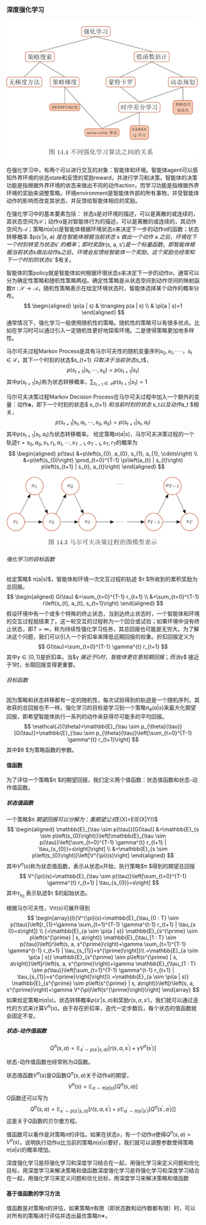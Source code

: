 ### 深度强化学习

![](../../picture/38.png)

在强化学习中，有两个可以进行交互的对象：智能体和环境。智能体$\text{agent}$可以感知外界环境的状态$\text{state}$和反馈的奖励$\text{reward}$，并进行学习和决策。智能体的决策功能是指根据外界环境的状态来做出不同的动作$\text{action}$，而学习功能是指根据外界环境的奖励来调整策略。环境$\text{environment}$是智能体外部的所有事物，并受智能体动作的影响而改变其状态，并反馈给智能体相应的奖励。

在强化学习中的基本要素包括：
状态$s$是对环境的描述，可以是离散的或连续的，其状态空间为$\mathcal{S}$；动作$a$是对智能体行为的描述，可以是离散的或连续的，其动作空间为$\mathcal{A}$；策略$π(a|s)$是智能体根据环境状态$s$来决定下一步的动作$a$的函数；状态转移概率 $p(s′|s, a) $是在智能体根据当前状态$ s $做出一个动作$ a $之后，环境在下一个时刻转变为状态$s′ $的概率；即时奖励$r(s, a, s′)$是一个标量函数，即智能体根据当前状态$s$做出动作$a$之后，环境会反馈给智能体一个奖励，这个奖励也经常和下一个时刻的状态$s′ $有关。

智能体的策$\text{policy}$就是智能体如何根据环境状态$s$来决定下一步的动作$a$，通常可以分为确定性策略和随机性策略两组。确定性策略是从状态空间到动作空间的映射函数$π : \mathcal{S} → \mathcal{A}$。随机性策略表示在给定环境状态时，智能体选择某个动作的概率分布。
$$
\begin{aligned} \pi(a | s) & \triangleq p(a | s) \\ & \pi(a | s)=1 \end{aligned}
$$
通常情况下，强化学习一般使用随机性的策略。随机性的策略可以有很多优点。比如在学习时可以通过引入一定随机性更好地探索环境。二是使得策略更加地多样性。

马尔可夫过程$\text{Markov Process}$是具有马尔可夫性的随机变量序列$s_0, s_1, · · · ，s_t ∈\mathcal{S}$，其下一个时刻的状态$s_{t+1} $只取决于当前状态$s_t$，
$$
p\left(s_{t+1} | s_{t}, \cdots, s_{0}\right)=p\left(s_{t+1} | s_{t}\right)
$$
其中$p(s_{t+1}|s_t)$称为状态转移概率，$\sum_{s_{t+1} \in \mathcal{S}} p\left(s_{t+1} | s_{t}\right)=1$

马尔可夫决策过程$\text{Markov Decision Process}$在马尔可夫过程中加入一个额外的变量：动作$\mathbf{a}$，即下一个时刻的状态$ s_{t+1} $和当前时刻的状态$ s_t$以及动作$a_t $相关，
$$
p\left(s_{t+1} | s_{t}, a_{t}, \cdots, s_{0}, a_{0}\right)=p\left(s_{t+1} | s_{t}, a_{t}\right)
$$
其中$p(s_{t+1}|s_t, a_t)$为状态转移概率。
给定策略$π(a|s)$，马尔可夫决策过程的一个轨迹$\tau=s_{0}, a_{0}, s_{1}, r_{1}, a_{1}, \cdots, s_{T-1}, a_{T-1}, s_{T}, r_{T}$的概率为
$$
\begin{aligned} p(\tau) &=p\left(s_{0}, a_{0}, s_{1}, a_{1}, \cdots\right) \\ &=p\left(s_{0}\right) \prod_{t=0}^{T-1} \pi\left(a_{t} | s_{t}\right) p\left(s_{t+1} | s_{t}, a_{t}\right) \end{aligned}
$$
![](../../picture/37.png)

###### 强化学习的目标函数

给定策略$ π(a|s)$，智能体和环境一次交互过程的轨迹 $τ $所收到的累积奖励为总回报。
$$
\begin{aligned} G(\tau) &=\sum_{t=0}^{T-1} r_{t+1} \\ &=\sum_{t=0}^{T-1} r\left(s_{t}, a_{t}, s_{t+1}\right) \end{aligned}
$$
假设环境中有一个或多个特殊的终止状态，当到达终止状态时，一个智能体和环境的交互过程就结束了。这一轮交互的过程称为一个回合或试验；如果环境中没有终止状态，即$T = ∞$，称为持续性强化学习任务，其总回报也可能是无穷大。为了解决这个问题，我们可以引入一个折扣率来降低远期回报的权重。折扣回报定义为
$$
G(\tau)=\sum_{t=0}^{T-1} \gamma^{t} r_{t+1}
$$
其中$γ ∈ [0, 1]$是折扣率。当$γ $接近于$0$时，智能体更在意短期回报；而当$γ$ 接近于$1$时，长期回报变得更重要。

###### 目标函数

因为策略和状态转移都有一定的随机性，每次试验得到的轨迹是一个随机序列，其收获的总回报也不一样。强化学习的目标是学习到一个策略$π_θ(a|s)$来最大化期望回报，即希望智能体执行一系列的动作来获得尽可能多的平均回报。
$$
\mathcal{J}(\theta)=\mathbb{E}_{\tau \sim p_{\theta}(\tau)}[G(\tau)]=\mathbb{E}_{\tau \sim p_{\theta}(\tau)}\left[\sum_{t=0}^{T-1} \gamma^{t} r_{t+1}\right]
$$
其中$θ $为策略函数的参数。

#### 值函数

为了评估一个策略$π $的期望回报，我们定义两个值函数：状态值函数和状态-动作值函数。

##### 状态值函数

一个策略$π $期望回报可以分解为：重期望公式$E(X)=E(E(X|Y))$
$$
\begin{aligned} \mathbb{E}_{\tau \sim p(\tau)}[G(\tau)] &=\mathbb{E}_{s \sim p\left(s_{0}\right)}\left[\mathbb{E}_{\tau \sim p(\tau)}\left[\sum_{t=0}^{T-1} \gamma^{t} r_{t+1} | \tau_{s_{0}}=s\right]\right] \\ &=\mathbb{E}_{s \sim p\left(s_{0}\right)}\left[V^{\pi}(s)\right] \end{aligned}
$$
其中$V^π(s)$称为状态值函数，表示从状态$s$开始，执行策略$π $得到的期望总回报
$$
V^{\pi}(s)=\mathbb{E}_{\tau \sim p(\tau)}\left[\sum_{t=0}^{T-1} \gamma^{t} r_{t+1} | \tau_{s_{0}}=s\right]
$$
其中$τ_{s_0}$ 表示轨迹$τ $的起始状态。

根据马尔可夫性，Vπ(s)可展开得到
$$
\begin{array}{l}{V^{\pi}(s)=\mathbb{E}_{\tau_{0 : T} \sim p(\tau)}\left[r_{1}+\gamma \sum_{t=1}^{T-1} \gamma^{t-1} r_{t+1} | \tau_{s 0}=s\right]} \\ {=\mathbb{E}_{a \sim \pi(a | s)} \mathbb{E}_{s^{\prime} \sim p\left(s^{\prime} | s, a\right)} \mathbb{E}_{\tau_{1 : T} \sim p(\tau)}\left[r\left(s, a, s^{\prime}\right)+\gamma \sum_{t=1}^{T-1} \gamma^{t-1} r_{t+1} | \tau_{s_{1}}=s^{\prime}\right]}\\
=\mathbb{E}_{a \sim \pi(a | s)} \mathbb{E}_{s^{\prime} \sim p\left(s^{\prime} | s, a\right)}\left[r\left(s, a, s^{\prime}\right)+\gamma \mathbb{E}_{\tau_{1 : T} \sim p(\tau)}\left[\sum_{t=1}^{T-1} \gamma^{t-1} r_{t+1} | \tau_{s_{1}}=s^{\prime}\right]\right]\\
=\mathbb{E}_{a \sim \pi(a | s)} \mathbb{E}_{s^{\prime} \sim p\left(s^{\prime} | s, a\right)}\left[r\left(s, a, s^{\prime}\right)+\gamma V^{\pi}\left(s^{\prime}\right)\right]
\end{array}
$$
如果给定策略$π(a|s)$，状态转移概率$p(s′|s, a)$和奖励$r(s, a, s′)$，我们就可以通过迭代的方式来计算$V^π(s)$。由于存在折扣率，迭代一定步数后，每个状态的值函数就会固定不变。

##### 状态-动作值函数

$$
Q^{\pi}(s, a)=\mathbb{E}_{s^{\prime} \sim p\left(s^{\prime} | s, a\right)}\left[r\left(s, a, s^{\prime}\right)+\gamma V^{\pi}\left(s^{\prime}\right)\right]
$$

状态-动作值函数也经常称为$Q$函数。

状态值函数$V^π(s)$是$Q$函数$Q^π(s, a)$关于动作a的期望，
$$
V^{\pi}(s)=\mathbb{E}_{a \sim \pi(a | s)}\left[Q^{\pi}(s, a)\right]
$$
$Q$函数还可以写为
$$
Q^{\pi}(s, a)=\mathbb{E}_{s^{\prime} \sim p\left(s^{\prime} | s, a\right)}\left[r\left(s, a, s^{\prime}\right)+\gamma \mathbb{E}_{a^{\prime} \sim \pi\left(a^{\prime} | s^{\prime}\right)}\left[Q^{\pi}\left(s^{\prime}, a^{\prime}\right)\right]\right]
$$
这是关于$Q$函数的贝尔曼方程。

值函数可以看作是对策略$π$的评估。如果在状态$s$，有一个动作$a$使得$Q^π(s, a) >V^π(s)$，说明执行动作$a$比当前的策略$π(a|s)$要好，我们就可以调整参数使得策略$π(a|s)$的概率增加。

深度强化学习是将强化学习和深度学习结合在一起，用强化学习来定义问题和优化目标，用深度学习来解决策略和值函数深度强化学习是将强化学习和深度学习结合在一起，用强化学习来定义问题和优化目标，用深度学习来解决策略和值函数

#### 基于值函数的学习方法

值函数是对策略π的评估，如果策略π有限（即状态数和动作数都有限）时，可以对所有的策略进行评估并选出最优策略π∗。